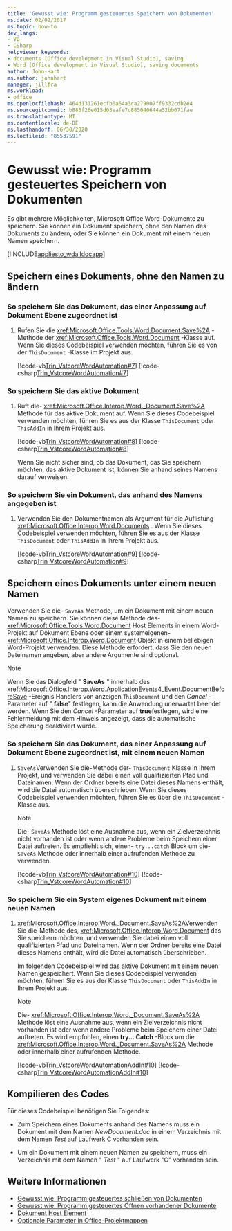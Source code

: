 ```yaml
---
title: 'Gewusst wie: Programm gesteuertes Speichern von Dokumenten'
ms.date: 02/02/2017
ms.topic: how-to
dev_langs:
- VB
- CSharp
helpviewer_keywords:
- documents [Office development in Visual Studio], saving
- Word [Office development in Visual Studio], saving documents
author: John-Hart
ms.author: johnhart
manager: jillfra
ms.workload:
- office
ms.openlocfilehash: 464d131261ecfb0a64a3ca279007ff9332cdb2e4
ms.sourcegitcommit: b885f26e015d03eafe7c885040644a52bb071fae
ms.translationtype: MT
ms.contentlocale: de-DE
ms.lasthandoff: 06/30/2020
ms.locfileid: "85537591"
---
```

# <a name="how-to-programmatically-save-documents"></a>Gewusst wie: Programm gesteuertes Speichern von Dokumenten

Es gibt mehrere Möglichkeiten, Microsoft Office Word-Dokumente zu speichern. Sie können ein Dokument speichern, ohne den Namen des Dokuments zu ändern, oder Sie können ein Dokument mit einem neuen Namen speichern.

[!INCLUDE[appliesto_wdalldocapp](../vsto/includes/appliesto-wdalldocapp-md.md)]

## <a name="save-a-document-without-changing-the-name"></a>Speichern eines Dokuments, ohne den Namen zu ändern

### <a name="to-save-the-document-associated-with-a-document-level-customization"></a>So speichern Sie das Dokument, das einer Anpassung auf Dokument Ebene zugeordnet ist

1. Rufen Sie die <xref:Microsoft.Office.Tools.Word.Document.Save%2A> -Methode der <xref:Microsoft.Office.Tools.Word.Document> -Klasse auf. Wenn Sie dieses Codebeispiel verwenden möchten, führen Sie es von der `ThisDocument` -Klasse im Projekt aus.

     [!code-vb[Trin_VstcoreWordAutomation#7](../vsto/codesnippet/VisualBasic/Trin_VstcoreWordAutomationVB/ThisDocument.vb#7)]
     [!code-csharp[Trin_VstcoreWordAutomation#7](../vsto/codesnippet/CSharp/Trin_VstcoreWordAutomationCS/ThisDocument.cs#7)]

### <a name="to-save-the-active-document"></a>So speichern Sie das aktive Dokument

1. Ruft die- <xref:Microsoft.Office.Interop.Word._Document.Save%2A> Methode für das aktive Dokument auf. Wenn Sie dieses Codebeispiel verwenden möchten, führen Sie es aus der Klasse `ThisDocument` oder `ThisAddIn` in Ihrem Projekt aus.

    [!code-vb[Trin_VstcoreWordAutomation#8](../vsto/codesnippet/VisualBasic/Trin_VstcoreWordAutomationVB/ThisDocument.vb#8)]
    [!code-csharp[Trin_VstcoreWordAutomation#8](../vsto/codesnippet/CSharp/Trin_VstcoreWordAutomationCS/ThisDocument.cs#8)]

   Wenn Sie nicht sicher sind, ob das Dokument, das Sie speichern möchten, das aktive Dokument ist, können Sie anhand seines Namens darauf verweisen.

### <a name="to-save-a-document-specified-by-name"></a>So speichern Sie ein Dokument, das anhand des Namens angegeben ist

1. Verwenden Sie den Dokumentnamen als Argument für die Auflistung <xref:Microsoft.Office.Interop.Word.Documents> . Wenn Sie dieses Codebeispiel verwenden möchten, führen Sie es aus der Klasse `ThisDocument` oder `ThisAddIn` in Ihrem Projekt aus.

     [!code-vb[Trin_VstcoreWordAutomation#9](../vsto/codesnippet/VisualBasic/Trin_VstcoreWordAutomationVB/ThisDocument.vb#9)]
     [!code-csharp[Trin_VstcoreWordAutomation#9](../vsto/codesnippet/CSharp/Trin_VstcoreWordAutomationCS/ThisDocument.cs#9)]

## <a name="save-a-document-with-a-new-name"></a>Speichern eines Dokuments unter einem neuen Namen

Verwenden Sie die- `SaveAs` Methode, um ein Dokument mit einem neuen Namen zu speichern. Sie können diese Methode des- <xref:Microsoft.Office.Tools.Word.Document> Host Elements in einem Word-Projekt auf Dokument Ebene oder einem systemeigenen- <xref:Microsoft.Office.Interop.Word.Document> Objekt in einem beliebigen Word-Projekt verwenden. Diese Methode erfordert, dass Sie den neuen Dateinamen angeben, aber andere Argumente sind optional.

> [!NOTE]
> Wenn Sie das Dialogfeld " **SaveAs** " innerhalb des <xref:Microsoft.Office.Interop.Word.ApplicationEvents4_Event.DocumentBeforeSave> -Ereignis Handlers von anzeigen `ThisDocument` und den *Cancel* -Parameter auf " **false**" festlegen, kann die Anwendung unerwartet beendet werden. Wenn Sie den *Cancel* -Parameter auf **true**festlegen, wird eine Fehlermeldung mit dem Hinweis angezeigt, dass die automatische Speicherung deaktiviert wurde.

### <a name="to-save-the-document-associated-with-a-document-level-customization-with-a-new-name"></a>So speichern Sie das Dokument, das einer Anpassung auf Dokument Ebene zugeordnet ist, mit einem neuen Namen

1. `SaveAs`Verwenden Sie die-Methode der- `ThisDocument` Klasse in Ihrem Projekt, und verwenden Sie dabei einen voll qualifizierten Pfad und Dateinamen. Wenn der Ordner bereits eine Datei dieses Namens enthält, wird die Datei automatisch überschrieben. Wenn Sie dieses Codebeispiel verwenden möchten, führen Sie es über die `ThisDocument` -Klasse aus.

    > [!NOTE]
    > Die- `SaveAs` Methode löst eine Ausnahme aus, wenn ein Zielverzeichnis nicht vorhanden ist oder wenn andere Probleme beim Speichern einer Datei auftreten. Es empfiehlt sich, einen- `try...catch` Block um die- `SaveAs` Methode oder innerhalb einer aufrufenden Methode zu verwenden.

     [!code-vb[Trin_VstcoreWordAutomation#10](../vsto/codesnippet/VisualBasic/Trin_VstcoreWordAutomationVB/ThisDocument.vb#10)]
     [!code-csharp[Trin_VstcoreWordAutomation#10](../vsto/codesnippet/CSharp/Trin_VstcoreWordAutomationCS/ThisDocument.cs#10)]

### <a name="to-save-a-native-document-with-a-new-name"></a>So speichern Sie ein System eigenes Dokument mit einem neuen Namen

1. <xref:Microsoft.Office.Interop.Word._Document.SaveAs%2A>Verwenden Sie die-Methode des, <xref:Microsoft.Office.Interop.Word.Document> das Sie speichern möchten, und verwenden Sie dabei einen voll qualifizierten Pfad und Dateinamen. Wenn der Ordner bereits eine Datei dieses Namens enthält, wird die Datei automatisch überschrieben.

     Im folgenden Codebeispiel wird das aktive Dokument mit einem neuen Namen gespeichert. Wenn Sie dieses Codebeispiel verwenden möchten, führen Sie es aus der Klasse `ThisDocument` oder `ThisAddIn` in Ihrem Projekt aus.

    > [!NOTE]
    > Die- <xref:Microsoft.Office.Interop.Word._Document.SaveAs%2A> Methode löst eine Ausnahme aus, wenn ein Zielverzeichnis nicht vorhanden ist oder wenn andere Probleme beim Speichern einer Datei auftreten. Es wird empfohlen, einen **try... Catch** -Block um die <xref:Microsoft.Office.Interop.Word._Document.SaveAs%2A> Methode oder innerhalb einer aufrufenden Methode.

     [!code-vb[Trin_VstcoreWordAutomationAddIn#10](../vsto/codesnippet/VisualBasic/Trin_VstcoreWordAutomationAddIn/ThisAddIn.vb#10)]
     [!code-csharp[Trin_VstcoreWordAutomationAddIn#10](../vsto/codesnippet/CSharp/Trin_VstcoreWordAutomationAddIn/ThisAddIn.cs#10)]

## <a name="compile-the-code"></a>Kompilieren des Codes

Für dieses Codebeispiel benötigen Sie Folgendes:

- Zum Speichern eines Dokuments anhand des Namens muss ein Dokument mit dem Namen *NewDocument.doc* in einem Verzeichnis mit dem Namen *Test* auf Laufwerk C vorhanden sein.

- Um ein Dokument mit einem neuen Namen zu speichern, muss ein Verzeichnis mit dem Namen " *Test* " auf Laufwerk "C" vorhanden sein.

## <a name="see-also"></a>Weitere Informationen

- [Gewusst wie: Programm gesteuertes schließen von Dokumenten](../vsto/how-to-programmatically-close-documents.md)
- [Gewusst wie: Programm gesteuertes Öffnen vorhandener Dokumente](../vsto/how-to-programmatically-open-existing-documents.md)
- [Dokument Host Element](../vsto/document-host-item.md)
- [Optionale Parameter in Office-Projektmappen](../vsto/optional-parameters-in-office-solutions.md)
